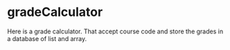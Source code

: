 # gradeCalculator
Here is a grade calculator. That accept course code and store the grades in a database of list and array.
